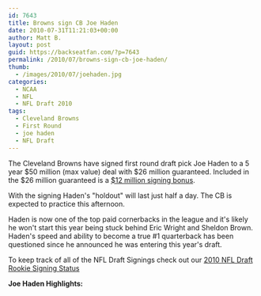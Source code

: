 ```yaml
---
id: 7643
title: Browns sign CB Joe Haden
date: 2010-07-31T11:21:03+00:00
author: Matt B.
layout: post
guid: https://backseatfan.com/?p=7643
permalink: /2010/07/browns-sign-cb-joe-haden/
thumb:
  - /images/2010/07/joehaden.jpg
categories:
  - NCAA
  - NFL
  - NFL Draft 2010
tags:
  - Cleveland Browns
  - First Round
  - joe haden
  - NFL Draft
---
```


<div class="entry">
  <p>
    The Cleveland Browns have signed first round draft pick Joe Haden to a 5 year $50 million (max value) deal with $26 million guaranteed. Included in the $26 million guaranteed is a <a href="https://twitter.com/JasonLaCanfora/statuses/20005737780">$12 million signing bonus</a>.
  </p>

  <p>
    With the signing Haden's "holdout" will last just half a day. The CB is expected to practice this afternoon.
  </p>

  <p>
    Haden is now one of the top paid cornerbacks in the league and it's likely he won't start this year being stuck behind Eric Wright and Sheldon Brown. Haden's speed and ability to become a true #1 quarterback has been questioned since he announced he was entering this year's draft.
  </p>

  <p>
    To keep track of all of the NFL Draft Signings check out our <a href="https://backseatfan.com/index.php/2010/04/2010-nfl-draft-rookie-signing-status/">2010 NFL Draft Rookie Signing Status</a>
  </p>

  <p>
    <strong>Joe Haden Highlights:</strong>
  </p>

  <p>
  </p>
</div>
